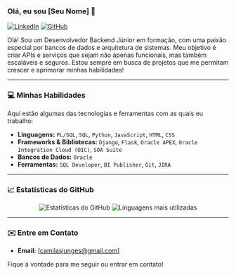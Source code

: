 ### Olá, eu sou [Seu Nome] 👋

[![LinkedIn](https://img.shields.io/badge/-LinkedIn-0077B5?style=for-the-badge&logo=linkedin&logoColor=white)]([www.linkedin.com/in/camila-sara-b2b648271])
[![GitHub](https://img.shields.io/badge/-GitHub-181717?style=for-the-badge&logo=github&logoColor=white)]([(https://github.com/camilajunges)])

Olá! Sou um Desenvolvedor Backend Júnior em formação, com uma paixão especial por bancos de dados e arquitetura de sistemas. Meu objetivo é criar APIs e serviços que sejam não apenas funcionais, mas também escaláveis e seguros. Estou sempre em busca de projetos que me permitam crescer e aprimorar minhas habilidades!

---

### 💻 Minhas Habilidades

Aqui estão algumas das tecnologias e ferramentas com as quais eu trabalho:

- **Linguagens:** `PL/SQL`, `SQL`, `Python`, `JavaScript`, `HTML`, `CSS`
- **Frameworks & Bibliotecas:** `Django`, `Flask`, `Oracle APEX`, `Oracle Integration Cloud (OIC)`, `SOA Suite`
- **Bancos de Dados:** `Oracle`
- **Ferramentas:** `SQL Developer`, `BI Publisher`, `Git`, `JIRA`
---

### 📈 Estatísticas do GitHub

<p align="center">
  <img src="https://github-readme-stats.vercel.app/api?username=camilajunges&show_icons=true&theme=dracula" alt="Estatísticas do GitHub" />
  <img src="https://github-readme-stats.vercel.app/api/top-langs/?username=camilajunges&layout=compact&theme=dracula" alt="Linguagens mais utilizadas" />
</p>

---

### ✉️ Entre em Contato

- **Email:** [camilasjunges@gmail.com]

Fique à vontade para me seguir ou entrar em contato!

